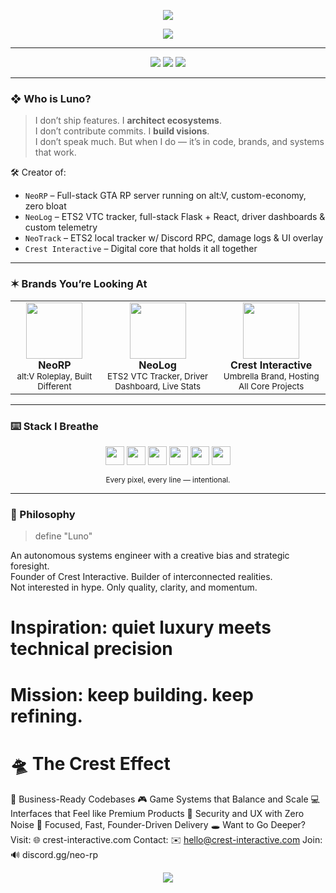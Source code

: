 <!-- Luno — Crest Interactive | The Silent Architect -->

<p align="center">
  <img src="https://capsule-render.vercel.app/api?type=waving&height=180&section=header&text=Luno%20%7C%20Crest%20Interactive&fontSize=38&color=gradient&animation=twinkling&fontColor=F6F6F6" />
</p>

<p align="center">
  <img src="https://readme-typing-svg.demolab.com?font=JetBrains+Mono&size=22&pause=2000&color=F1E5C7&center=true&vCenter=true&width=550&lines=Founder.+Architect.+Visionary.;Premium+systems+for+serious+projects.;Built+by+Luno%2C+powered+by+Crest+Interactive." />
</p>

---

<div align="center">
  
  <img src="https://img.shields.io/badge/🌍%20Switzerland-based-1E1D2F?style=flat-square&color=F1E5C7" />
  <img src="https://img.shields.io/badge/🧠%20Founder%3A%20Crest%20Interactive-1E1D2F?style=flat-square&color=676767" />
  <img src="https://img.shields.io/badge/🎯%20Vision%3A%20Craft%20Over%20Chaos-1E1D2F?style=flat-square&color=F6F6F6" />

</div>

---

### ❖ Who is Luno?

> I don’t ship features. I **architect ecosystems**.  
> I don’t contribute commits. I **build visions**.  
> I don’t speak much. But when I do — it’s in code, brands, and systems that work.

🛠 Creator of:
- `NeoRP` – Full-stack GTA RP server running on alt:V, custom-economy, zero bloat
- `NeoLog` – ETS2 VTC tracker, full-stack Flask + React, driver dashboards & custom telemetry
- `NeoTrack` – ETS2 local tracker w/ Discord RPC, damage logs & UI overlay
- `Crest Interactive` – Digital core that holds it all together

---

### ✶ Brands You’re Looking At

<table align="center" width="100%">
  <tr>
    <td align="center" valign="top">
      <img src="https://github.com/crest-interactive/NeoRP/raw/main/media/neo.png" width="90" /><br/>
      <b>NeoRP</b><br/>
      <sub>alt:V Roleplay, Built Different</sub>
    </td>
    <td align="center" valign="top">
      <img src="https://github.com/crest-interactive/NeoLog/raw/main/media/neolog.png" width="90" /><br/>
      <b>NeoLog</b><br/>
      <sub>ETS2 VTC Tracker, Driver Dashboard, Live Stats</sub>
    </td>
    <td align="center" valign="top">
      <img src="https://github.com/crest-interactive/crest-website/raw/main/media/crest.png" width="90" /><br/>
      <b>Crest Interactive</b><br/>
      <sub>Umbrella Brand, Hosting All Core Projects</sub>
    </td>
  </tr>
</table>

---

### ⌨️ Stack I Breathe

<div align="center">
  
  <code><img height="30" src="https://cdn.jsdelivr.net/gh/devicons/devicon/icons/typescript/typescript-original.svg" /></code>
  <code><img height="30" src="https://cdn.jsdelivr.net/gh/devicons/devicon/icons/react/react-original.svg" /></code>
  <code><img height="30" src="https://cdn.jsdelivr.net/gh/devicons/devicon/icons/python/python-original.svg" /></code>
  <code><img height="30" src="https://cdn.jsdelivr.net/gh/devicons/devicon/icons/mongodb/mongodb-original.svg" /></code>
  <code><img height="30" src="https://cdn.jsdelivr.net/gh/devicons/devicon/icons/flask/flask-original.svg" /></code>
  <code><img height="30" src="https://cdn.jsdelivr.net/gh/devicons/devicon/icons/figma/figma-original.svg" /></code>
  
</div>

<p align="center"><sub>Every pixel, every line — intentional.</sub></p>

---

### 🧩 Philosophy
> define "Luno"

An autonomous systems engineer with a creative bias and strategic foresight.  
Founder of Crest Interactive. Builder of interconnected realities.  
Not interested in hype. Only quality, clarity, and momentum.

# Inspiration: quiet luxury meets technical precision
# Mission: keep building. keep refining.

# 🛸 The Crest Effect

🧠  Business-Ready Codebases
🎮  Game Systems that Balance and Scale
💻  Interfaces that Feel like Premium Products
🔐  Security and UX with Zero Noise
🎯  Focused, Fast, Founder-Driven Delivery
🕳️ Want to Go Deeper?
Visit: 🌐 crest-interactive.com
Contact: ✉️ hello@crest-interactive.com
Join: 🔊 discord.gg/neo-rp

<p align="center"> <img src="https://capsule-render.vercel.app/api?type=waving&height=120&section=footer&color=gradient" /> </p>
